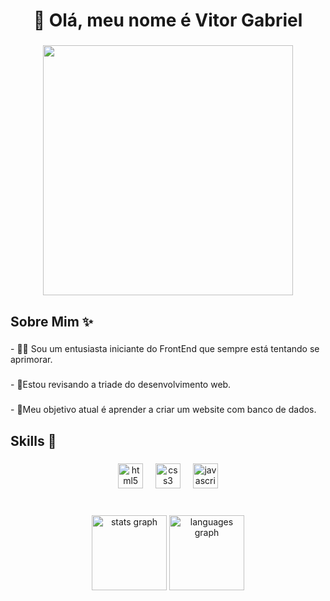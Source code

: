 <h1 align="center">👋 Olá, meu nome é Vitor Gabriel</h1>

###

<div align="center">
  <img height="400" src="https://i.pinimg.com/originals/72/0c/c4/720cc43d757ee638ad5054a05220fafe.gif"  />
</div>

###

<h2 align="left">Sobre Mim ✨</h2>

###

<p align="left">- 🧑‍💻 Sou um entusiasta iniciante do FrontEnd que sempre está tentando se aprimorar.</p>

###

<p align="left">- 🌲Estou revisando a triade do desenvolvimento web.</p>

###

<p align="left">- 🎯Meu objetivo atual é aprender a criar um website com banco de dados.</p>

###

<h2 align="left">Skills 🎨</h2>

###

<div align="center">
  <img src="https://cdn.jsdelivr.net/gh/devicons/devicon/icons/html5/html5-original.svg" height="40" alt="html5 logo"  />
  <img width="12" />
  <img src="https://cdn.jsdelivr.net/gh/devicons/devicon/icons/css3/css3-original.svg" height="40" alt="css3 logo"  />
  <img width="12" />
  <img src="https://cdn.jsdelivr.net/gh/devicons/devicon/icons/javascript/javascript-original.svg" height="40" alt="javascript logo"  />
</div>

###

<br clear="both">

<div align="center">
  <img src="https://github-readme-stats.vercel.app/api?username=VitorGabrielLisboa&hide_title=false&hide_rank=false&show_icons=true&include_all_commits=true&count_private=true&disable_animations=false&theme=dracula&locale=pt-br&hide_border=false&order=1" height="120" alt="stats graph"  />
  <img src="https://github-readme-stats.vercel.app/api/top-langs?username=VitorGabrielLisboa&locale=pt-br&hide_title=false&layout=compact&card_width=320&langs_count=5&theme=dracula&hide_border=false&order=2" height="120" alt="languages graph"  />
</div>

###
